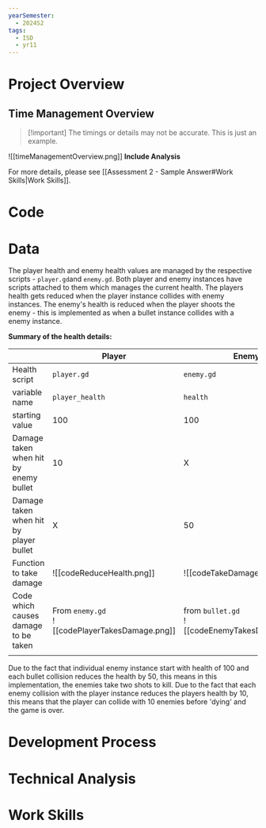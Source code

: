 ```yaml
---
yearSemester:
  - 2024S2
tags:
  - ISD
  - yr11
---
```


# Project Overview


## Time Management Overview

> [!important] The timings or details may not be accurate. This is just an example.
> 

![[timeManagementOverview.png]]
**Include Analysis**

For more details, please see [[Assessment 2 - Sample Answer#Work Skills|Work Skills]].

# Code

  

# Data

The player health and enemy health values are managed by the respective scripts - `player.gd`and `enemy.gd`. Both player and enemy instances have scripts attached to them which manages the current health. The players health gets reduced when the player instance collides with enemy instances. The enemy's health is reduced when the player shoots the enemy - this is implemented as when a bullet instance collides with a enemy instance.

**Summary of the health details:**

|                                        | Player                                            | Enemy                                             |
| -------------------------------------- | ------------------------------------------------- | ------------------------------------------------- |
| Health script                          | `player.gd`                                       | `enemy.gd`                                        |
| variable name                          | `player_health`                                   | `health`                                          |
| starting value                         | 100                                               | 100                                               |
| Damage taken when hit by enemy bullet  | 10                                                | X                                                 |
| Damage taken when hit by player bullet | X                                                 | 50                                                |
| Function to take damage                | ![[codeReduceHealth.png]]                         | ![[codeTakeDamage.png]]                           |
| Code which causes damage to be taken   | From `enemy.gd`<br>![[codePlayerTakesDamage.png]] | from `bullet.gd`<br>![[codeEnemyTakesDamage.png]] |
|                                        |                                                   |                                                   |

Due to the fact that individual enemy instance start with health of 100 and each bullet collision reduces the health by 50, this means in this implementation, the enemies take two shots to kill.
Due to the fact that each enemy collision with the player instance reduces the players health by 10, this means that the player can collide with 10 enemies before 'dying' and the game is over.

  

# Development Process

  

# Technical Analysis

  

# Work Skills

